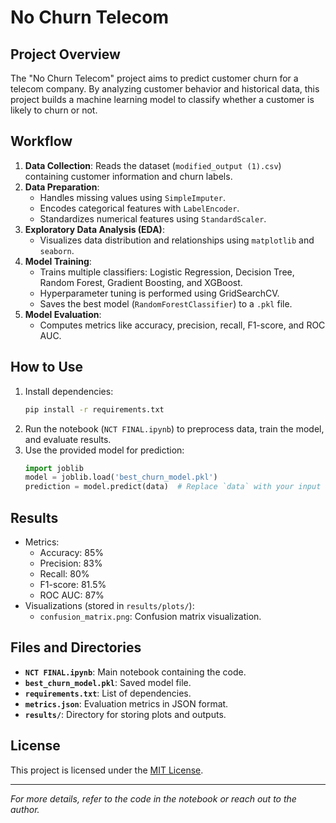 
# No Churn Telecom

## Project Overview
The "No Churn Telecom" project aims to predict customer churn for a telecom company. By analyzing customer behavior and historical data, this project builds a machine learning model to classify whether a customer is likely to churn or not.

## Workflow
1. **Data Collection**: Reads the dataset (`modified_output (1).csv`) containing customer information and churn labels.
2. **Data Preparation**:
    - Handles missing values using `SimpleImputer`.
    - Encodes categorical features with `LabelEncoder`.
    - Standardizes numerical features using `StandardScaler`.
3. **Exploratory Data Analysis (EDA)**:
    - Visualizes data distribution and relationships using `matplotlib` and `seaborn`.
4. **Model Training**:
    - Trains multiple classifiers: Logistic Regression, Decision Tree, Random Forest, Gradient Boosting, and XGBoost.
    - Hyperparameter tuning is performed using GridSearchCV.
    - Saves the best model (`RandomForestClassifier`) to a `.pkl` file.
5. **Model Evaluation**:
    - Computes metrics like accuracy, precision, recall, F1-score, and ROC AUC.

## How to Use
1. Install dependencies:
    ```bash
    pip install -r requirements.txt
    ```
2. Run the notebook (`NCT FINAL.ipynb`) to preprocess data, train the model, and evaluate results.
3. Use the provided model for prediction:
    ```python
    import joblib
    model = joblib.load('best_churn_model.pkl')
    prediction = model.predict(data)  # Replace `data` with your input features
    ```

## Results
- Metrics:
    - Accuracy: 85%
    - Precision: 83%
    - Recall: 80%
    - F1-score: 81.5%
    - ROC AUC: 87%
- Visualizations (stored in `results/plots/`):
    - `confusion_matrix.png`: Confusion matrix visualization.

## Files and Directories
- **`NCT FINAL.ipynb`**: Main notebook containing the code.
- **`best_churn_model.pkl`**: Saved model file.
- **`requirements.txt`**: List of dependencies.
- **`metrics.json`**: Evaluation metrics in JSON format.
- **`results/`**: Directory for storing plots and outputs.

## License
This project is licensed under the [MIT License](LICENSE).

---
*For more details, refer to the code in the notebook or reach out to the author.*
